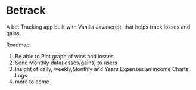 # Betrack

A bet Tracking app built with Vanilla Javascript, that helps track losses and gains.

Roadmap.
1) Be able to Plot graph of wins and losses.
2) Send Monthly data(losses/gains) to users
3) Insight of daily, weekly,Monthly and Years Expenses an income Charts, Logs
4) more to come
